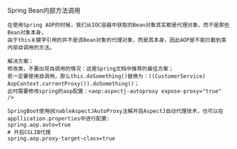 Spring Bean内部方法调用

    在使用Spring AOP的时候，我们从IOC容器中获取的Bean对象其实都是代理对象，而不是那些Bean对象本身，
    由于this关键字引用的并不是该Bean对象的代理对象，而是其本身，因此AOP是不能拦截到类内部自调用的方法。
    
    解决方案：
    修改类，不要出现自调用的情况：这是Spring文档中推荐的最佳方案；
    若一定要使用自调用，那么this.doSomething()替换为：((CustomerService) AopContext.currentProxy()).doSomething()；
    此时需要修改spring的aop配置：<aop:aspectj-autoproxy expose-proxy="true" />
    
    SpringBoot使用@EnableAspectJAutoProxy注解开启AspectJ自动代理技术，也可以在appllication.properties中进行配置:
    spring.aop.auto=true
    # 开启CGLIB代理
    spring.aop.proxy-target-class=true